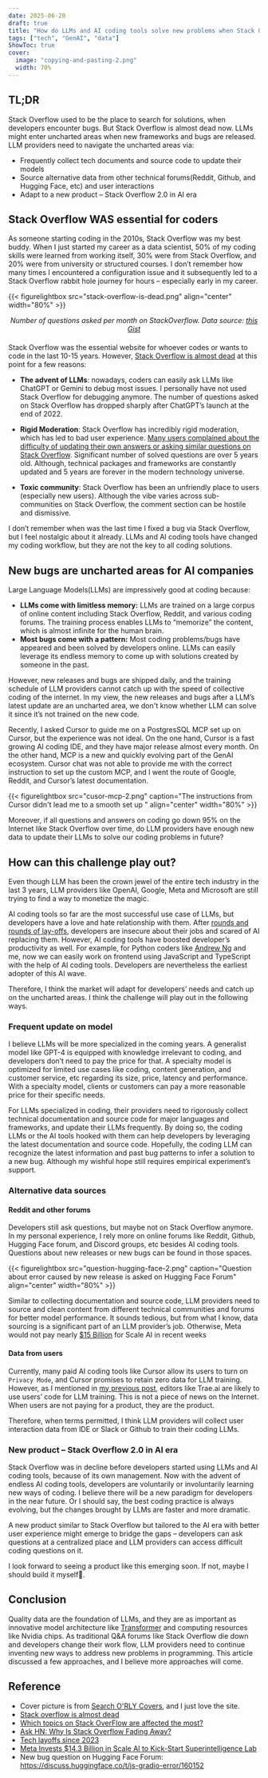 ```yaml
---
date: 2025-06-20
draft: true
title: "How do LLMs and AI coding tools solve new problems when Stack Overflow is dead?"
tags: ["tech", "GenAI", "data"]
ShowToc: true
cover:
  image: "copying-and-pasting-2.png"
  width: 70%
---
```


## TL;DR

Stack Overflow used to be the place to search for solutions, when developers encounter bugs. But Stack Overflow is almost dead now. LLMs might enter uncharted areas when new frameworks and bugs are released. LLM providers need to navigate the uncharted areas via:

- Frequently collect tech documents and source code to update their models
- Source alternative data from other technical forums(Reddit, Github, and Hugging Face, etc) and user interactions
- Adapt to a new product – Stack Overflow 2.0 in AI era

## Stack Overflow WAS essential for coders

As someone starting coding in the 2010s, Stack Overflow was my best buddy. When I just started my career as a data scientist, 50% of my coding skills were learned from working itself, 30% were from Stack Overflow, and 20% were from university or structured courses. I don’t remember how many times I encountered a configuration issue and it subsequently led to a Stack Overflow rabbit hole journey for hours – especially early in my career.

{{< figurelightbox src="stack-overflow-is-dead.png" align="center" width="80%" >}}

<div style="text-align: center; margin-bottom: 20px;">
<em>Number of questions asked per month on StackOverflow. Data source: <a href="https://gist.github.com/hopeseekr/f522e380e35745bd5bdc3269a9f0b132?ref=blog.pragmaticengineer.com#file-stackoverflow-new-questions-over-time-2009-2024-csv">this Gist</a></em>
</div>

Stack Overflow was the essential website for whoever codes or wants to code in the last 10-15 years. However, [Stack Overflow is almost dead](https://blog.pragmaticengineer.com/stack-overflow-is-almost-dead/) at this point for a few reasons:

- **The advent of LLMs**: nowadays, coders can easily ask LLMs like ChatGPT or Gemini to debug most issues. I personally have not used Stack Overflow for debugging anymore. The number of questions asked on Stack Overflow has dropped sharply after ChatGPT’s launch at the end of 2022.

- **Rigid Moderation**: Stack Overflow has incredibly rigid moderation, which has led to bad user experience. [Many users complained about the difficulty of updating their own answers or asking similar questions on Stack Overflow](https://news.ycombinator.com/item?id=41364798). Significant number of solved questions are over 5 years old. Although, technical packages and frameworks are constantly updated and 5 years are forever in the modern technology universe.

- **Toxic community**: Stack Overflow has been an unfriendly place to users (especially new users). Although the vibe varies across sub-communities on Stack Overflow, the comment section can be hostile and dismissive.

I don’t remember when was the last time I fixed a bug via Stack Overflow, but I feel nostalgic about it already. LLMs and AI coding tools have changed my coding workflow, but they are not the key to all coding solutions.

## New bugs are uncharted areas for AI companies

Large Language Models(LLMs) are impressively good at coding because:

- **LLMs come with limitless memory:** LLMs are trained on a large corpus of online content including Stack Overflow, Reddit, and various coding forums. The training process enables LLMs to “memorize” the content, which is almost infinite for the human brain.
- **Most bugs come with a pattern:** Most coding problems/bugs have appeared and been solved by developers online. LLMs can easily leverage its endless memory to come up with solutions created by someone in the past.

However, new releases and bugs are shipped daily, and the training schedule of LLM providers cannot catch up with the speed of collective coding of the internet. In my view, the new releases and bugs after a LLM’s latest update are an uncharted area, we don't know whether LLM can solve it since it’s not trained on the new code.

Recently, I asked Cursor to guide me on a PostgresSQL MCP set up on Cursor, but the experience was not ideal. On the one hand, Cursor is a fast growing AI coding IDE, and they have major release almost every month. On the other hand, MCP is a new and quickly evolving part of the GenAI ecosystem. Cursor chat was not able to provide me with the correct instruction to set up the custom MCP, and I went the route of Google, Reddit, and Cursor’s latest documentation.

{{< figurelightbox src="cusor-mcp-2.png" caption="The instructions from Cursor didn't lead me to a smooth set up " align="center" width="80%" >}}

Moreover, if all questions and answers on coding go down 95% on the Internet like Stack Overflow over time, do LLM providers have enough new data to update their LLMs to solve our coding problems in future?

## How can this challenge play out?

Even though LLM has been the crown jewel of the entire tech industry in the last 3 years, LLM providers like OpenAI, Google, Meta and Microsoft are still trying to find a way to monetize the magic.

AI coding tools so far are the most successful use case of LLMs, but developers have a love and hate relationship with them. After [rounds and rounds of lay-offs](https://news.crunchbase.com/startups/tech-layoffs/), developers are insecure about their jobs and scared of AI replacing them. However, AI coding tools have boosted developer’s productivity as well. For example, for Python coders like [Andrew Ng](https://www.deeplearning.ai/the-batch/issue-298/) and me, now we can easily work on frontend using JavaScript and TypeScript with the help of AI coding tools. Developers are nevertheless the earliest adopter of this AI wave.

Therefore, I think the market will adapt for developers’ needs and catch up on the uncharted areas. I think the challenge will play out in the following ways.

### Frequent update on model

I believe LLMs will be more specialized in the coming years. A generalist model like GPT-4 is equipped with knowledge irrelevant to coding, and developers don’t need to pay the price for that. A specialty model is optimized for limited use cases like coding, content generation, and customer service, etc regarding its size, price, latency and performance. With a specialty model, clients or customers can pay a more reasonable price for their specific needs.

For LLMs specialized in coding, their providers need to rigorously collect technical documentation and source code for major languages and frameworks, and update their LLMs frequently. By doing so, the coding LLMs or the AI tools hooked with them can help developers by leveraging the latest documentation and source code. Hopefully, the coding LLM can recognize the latest information and past bug patterns to infer a solution to a new bug. Although my wishful hope still requires empirical experiment’s support.

### Alternative data sources

#### Reddit and other forums

Developers still ask questions, but maybe not on Stack Overflow anymore. In my personal experience, I rely more on online forums like Reddit, Github, Hugging Face forum, and Discord groups, etc besides AI coding tools. Questions about new releases or new bugs can be found in those spaces.

{{< figurelightbox src="question-hugging-face-2.png" caption="Question about error caused by new release is asked on Hugging Face Forum" align="center" width="80%" >}}

Similar to collecting documentation and source code, LLM providers need to source and clean content from different technical communities and forums for better model performance. It sounds tedious, but from what I know, data sourcing is a significant part of an LLM provider’s job. Otherwise, Meta would not pay nearly [$15 Billion](https://www.nytimes.com/2025/06/12/technology/meta-scale-ai.html) for Scale AI in recent weeks

#### Data from users

Currently, many paid AI coding tools like Cursor allow its users to turn on `Privacy Mode`, and Cursor promises to retain zero data for LLM training. However, as I mentioned in [my previous post](http://andreagao.com/posts/blog-set-up/#traeai), editors like Trae.ai are likely to use users’ code for LLM training. This is not a piece of news on the Internet. When users are not paying for a product, they are the product.

Therefore, when terms permitted, I think LLM providers will collect user interaction data from IDE or Slack or Github to train their coding LLMs.

### New product – Stack Overflow 2.0 in AI era

Stack Overflow was in decline before developers started using LLMs and AI coding tools, because of its own management. Now with the advent of endless AI coding tools, developers are voluntarily or involuntarily learning new ways of coding. I believe there will be a new paradigm for developers in the near future. Or I should say, the best coding practice is always evolving, but the changes brought by LLMs are faster and more dramatic.

A new product similar to Stack Overflow but tailored to the AI era with better user experience might emerge to bridge the gaps – developers can ask questions at a centralized place and LLM providers can access difficult coding questions on it.

I look forward to seeing a product like this emerging soon. If not, maybe I should build it myself🤔.

## Conclusion

Quality data are the foundation of LLMs, and they are as important as innovative model architecture like [Transformer](https://research.google/blog/transformer-a-novel-neural-network-architecture-for-language-understanding/) and computing resources like Nvidia chips. As traditional Q&A forums like Stack Overflow die down and developers change their work flow, LLM providers need to continue inventing new ways to address new problems in programming. This article discussed a few approaches, and I believe more approaches will come.

## Reference

- Cover picture is from [Search O'RLY Covers](https://orlybooks.com/), and I just love the site.
- [Stack overflow is almost dead](https://blog.pragmaticengineer.com/stack-overflow-is-almost-dead/)
- [Which topics on Stack OverFlow are affected the most? ](https://tomazweiss.github.io/blog/stackoverflow_decline/)
- [Ask HN: Why Is Stack Overflow Fading Away?](https://news.ycombinator.com/item?id=41364798)
- [Tech layoffs since 2023](https://news.crunchbase.com/startups/tech-layoffs/)
- [Meta Invests $14.3 Billion in Scale AI to Kick-Start Superintelligence Lab](https://www.nytimes.com/2025/06/12/technology/meta-scale-ai.html)
- New bug question on Hugging Face Forum: https://discuss.huggingface.co/t/js-gradio-error/160152
